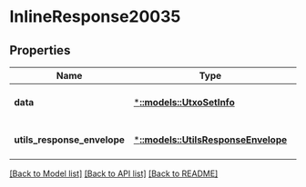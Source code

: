 # InlineResponse20035

## Properties
Name | Type | Description | Notes
------------ | ------------- | ------------- | -------------
**data** | [***::models::UtxoSetInfo**](UTXOSetInfo.md) |  | [optional] [default to null]
**utils_response_envelope** | [***::models::UtilsResponseEnvelope**](utils.ResponseEnvelope.md) |  | [optional] [default to null]

[[Back to Model list]](../README.md#documentation-for-models) [[Back to API list]](../README.md#documentation-for-api-endpoints) [[Back to README]](../README.md)


